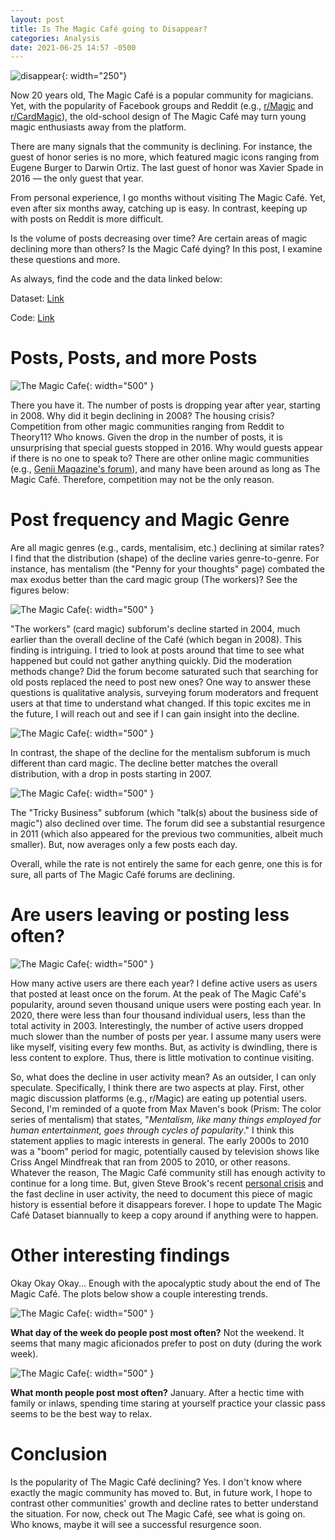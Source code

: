 ```yaml
---
layout: post
title: Is The Magic Café going to Disappear?
categories: Analysis
date: 2021-06-25 14:57 -0500
---
```

![disappear](https://media.giphy.com/media/VIzs0jgs8KmgVeTknN/giphy.gif){: width="250"}

Now 20 years old, The Magic Café is a popular community for magicians. Yet, with the popularity of Facebook groups and Reddit (e.g., [r/Magic](https://www.reddit.com/r/Magic/) and [r/CardMagic](https://www.reddit.com/r/cardmagic/)), the old-school design of The Magic Café may turn young magic enthusiasts away from the platform.

There are many signals that the community is declining. For instance, the guest of honor series is no more, which featured magic icons ranging from Eugene Burger to Darwin Ortiz. The last guest of honor was Xavier Spade in 2016 — the only guest that year.

From personal experience, I go months without visiting The Magic Café. Yet, even after six months away, catching up is easy. In contrast, keeping up with posts on Reddit is more difficult.

Is the volume of posts decreasing over time? Are certain areas of magic declining more than others? Is the Magic Café dying? In this post, I examine these questions and more.

As always, find the code and the data linked below:

Dataset: [Link](https://quantifiedmagic.com/datasets/2021/06/24/the-magic-cafe.html)

Code: [Link](https://github.com/quantifiedmagic/Blog-Analysis-Notebooks/tree/master/analysis/is-the-magic-cafe-going-to-disappear)

# Posts, Posts, and more Posts

![The Magic Cafe](/assets/posts/is-the-magic-cafe-dying/magic-cafe-time.png){: width="500" }

There you have it. The number of posts is dropping year after year, starting in 2008. Why did it begin declining in 2008? The housing crisis? Competition from other magic communities ranging from Reddit to Theory11? Who knows. Given the drop in the number of posts, it is unsurprising that special guests stopped in 2016. Why would guests appear if there is no one to speak to? There are other online magic communities (e.g., [Genii Magazine's forum](https://forums.geniimagazine.com/)), and many have been around as long as The Magic Café. Therefore, competition may not be the only reason.

# Post frequency and Magic Genre

Are all magic genres (e.g., cards, mentalisim, etc.) declining at similar rates? I find that the distribution (shape) of the decline varies genre-to-genre. For instance, has mentalism (the "Penny for your thoughts" page) combated the max exodus better than the card magic group (The workers)? See the figures below:

![The Magic Cafe](/assets/posts/is-the-magic-cafe-dying/workers-time.png){: width="500" }

"The workers" (card magic) subforum's decline started in 2004, much earlier than the overall decline of the Café (which began in 2008). This finding is intriguing. I tried to look at posts around that time to see what happened but could not gather anything quickly. Did the moderation methods change? Did the forum become saturated such that searching for old posts replaced the need to post new ones? One way to answer these questions is qualitative analysis, surveying forum moderators and frequent users at that time to understand what changed. If this topic excites me in the future, I will reach out and see if I can gain insight into the decline.

![The Magic Cafe](/assets/posts/is-the-magic-cafe-dying/mental-time.png){: width="500" }

In contrast, the shape of the decline for the mentalism subforum is much different than card magic. The decline better matches the overall distribution, with a drop in posts starting in 2007.


![The Magic Cafe](/assets/posts/is-the-magic-cafe-dying/bus-time.png){: width="500" }

The "Tricky Business" subforum (which "talk(s) about the business side of magic") also declined over time. The forum did see a substantial resurgence in 2011 (which also appeared for the previous two communities, albeit much smaller). But, now averages only a few posts each day.

Overall, while the rate is not entirely the same for each genre, one this is for sure, all parts of The Magic Café forums are declining.

# Are users leaving or posting less often? 


![The Magic Cafe](/assets/posts/is-the-magic-cafe-dying/nunique_users.png){: width="500" }

How many active users are there each year? I define active users as users that posted at least once on the forum. At the peak of The Magic Café's popularity, around seven thousand unique users were posting each year. In 2020, there were less than four thousand individual users, less than the total activity in 2003. Interestingly, the number of active users dropped much slower than the number of posts per year. I assume many users were like myself, visiting every few months. But, as activity is dwindling, there is less content to explore. Thus, there is little motivation to continue visiting.

So, what does the decline in user activity mean? As an outsider, I can only speculate. Specifically, I think there are two aspects at play. First, other magic discussion platforms (e.g., r/Magic) are eating up potential users. Second, I'm reminded of a quote from Max Maven's book (Prism: The color series of mentalism) that states, "*Mentalism, like many things employed for human entertainment, goes through cycles of popularity*." I think this statement applies to magic interests in general. The early 2000s to 2010 was a "boom" period for magic, potentially caused by television shows like Criss Angel Mindfreak that ran from 2005 to 2010, or other reasons. Whatever the reason, The Magic Café community still has enough activity to continue for a long time. But, given Steve Brook's recent [personal crisis](https://www.themagiccafe.com/forums/viewtopic.php?topic=723763) and the fast decline in user activity, the need to document this piece of magic history is essential before it disappears forever. I hope to update The Magic Café Dataset biannually to keep a copy around if anything were to happen.

# Other interesting findings

Okay Okay Okay... Enough with the apocalyptic study about the end of The Magic Café. The plots below show a couple interesting trends.

![The Magic Cafe](/assets/posts/is-the-magic-cafe-dying/magiccafe-days.png){: width="500" }

**What day of the week do people post most often?** Not the weekend. It seems that many magic aficionados prefer to post on duty (during the work week).

![The Magic Cafe](/assets/posts/is-the-magic-cafe-dying/magiccafe-month.png){: width="500" }

**What month people post most often?** January. After a hectic time with family or inlaws, spending time staring at yourself practice your classic pass seems to be the best way to relax.

# Conclusion

Is the popularity of The Magic Café declining? Yes. I don't know where exactly the magic community has moved to. But, in future work, I hope to contrast other communities' growth and decline rates to better understand the situation.
   For now, check out The Magic Café, see what is going on. Who knows, maybe it will see a successful resurgence soon.

